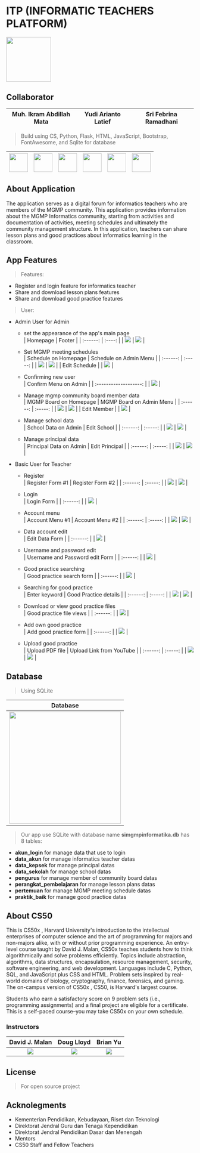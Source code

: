 # ITP (INFORMATIC TEACHERS PLATFORM)
<img src="./static/images/logo_panjang.png" height="120px">

## Collaborator
| Muh. Ikram Abdillah Mata | Yudi Arianto Latief | Sri Febrina Ramadhani |
| :---------: | :---------: | :--------: |

> Build using CS, Python, Flask, HTML, JavaScript, Bootstrap, FontAwesome, and Sqlite for database

| <img src="https://cdn.icon-icons.com/icons2/2699/PNG/512/pocoo_flask_logo_icon_168045.png" height="50px"> | <img src="https://cdn3.iconfinder.com/data/icons/logos-and-brands-adobe/512/267_Python-512.png" height="50px"> | <img src="https://user-images.githubusercontent.com/30186107/29488525-f55a69d0-84da-11e7-8a39-5476f663b5eb.png" height="50px"> | <img src="https://cdn-icons-png.flaticon.com/512/5968/5968672.png" height="50px"> | <img src="https://pbs.twimg.com/profile_images/1491038861224517637/s-H1KgWO_400x400.png" height="50px"> | <img src="https://upload.wikimedia.org/wikipedia/commons/thumb/9/97/Sqlite-square-icon.svg/1200px-Sqlite-square-icon.svg.png" height="50px"> |
| :--: | :--: | :--: | :--: | :--: | :--: |

## About Application
The application serves as a digital forum for informatics teachers who are members of the MGMP community. This application provides information about the MGMP Informatics community, starting from activities and documentation of activities, meeting schedules and ultimately the community management structure. In this application, teachers can share lesson plans and good practices about informatics learning in the classroom.

## App Features
> Features:
  - Register and login feature for informatics teacher
  - Share and download lesson plans features
  - Share and download good practice features
> User:
  - Admin User for Admin
    + set the appearance of the app's main page<br>
      | Homepage | Footer |
      | :------: | :----: |
      | <img src="./static/images/screenshot/menu_awal.png"> | <img src="./static/images/screenshot/footer.png"> |

    + Set MGMP meeting schedules<br>
      | Schedule on Homepage | Schedule on Admin Menu |
      | :------: | :-----: |
      | <img src="./static/images/screenshot/jadwal.png"> | <img src="./static/images/screenshot/jadwal_pertemuan.png"> |
      | Edit Schedule | 
      | <img src="./static/images/screenshot/update_jadwal.png"> |

    + Confirming new user<br>
      | Confirm Menu on Admin |
      | :-------------------: |
      | <img src="./static/images/screenshot/konfirmasi.png"> |

    + Manage mgmp community board member data<br>
      | MGMP Board on Homepage | MGMP Board on Admin Menu |
      | :------: | :-----: |
      | <img src="./static/images/screenshot/pengurus1.png"> | <img src="./static/images/screenshot/pengurus.png"> |
      | Edit Member | 
      | <img src="./static/images/screenshot/pengurus_edit.png"> |

    + Manage school data<br>
      | School Data on Admin | Edit School |
      | :------: | :-----: |
      | <img src="./static/images/screenshot/sekolah.png"> | <img src="./static/images/screenshot/sekolah_edit.png"> |

    + Manage principal data<br>
      | Principal Data on Admin | Edit Principal |
      | :------: | :-----: |
      | <img src="./static/images/screenshot/kepsek.png"> | <img src="./static/images/screenshot/kepsek_edit.png"> |
  
  - Basic User for Teacher
    + Register<br>
      | Register Form #1 | Register Form #2 |
      | :------: | :-----: |
      | <img src="./static/images/screenshot/register_1.png"> | <img src="./static/images/screenshot/register_2.png"> |

    + Login<br>
      | Login Form |
      | :------: |
      | <img src="./static/images/screenshot/login.png"> |

    + Account menu<br>
      | Account Menu #1 | Account Menu #2 |
      | :------: | :-----: |
      | <img src="./static/images/screenshot/akun.png" > | <img src="./static/images/screenshot/akun2.png"> |

    + Data account edit<br>
      | Edit Data Form |
      | :------: |
      | <img src="./static/images/screenshot/edit_akun.png"> |

    + Username and password edit<br>
      | Username and Password edit Form |
      | :------: |
      | <img src="./static/images/screenshot/password.png"> |

    + Good practice searching<br>
      | Good practice search form |
      | :------: |
      | <img src="./static/images/screenshot/good_practice.png"> |

    + Searching for good practice<br>
      | Enter keyword | Good Practice details |
      | :------: | :-----: |
      | <img src="./static/images/screenshot/cari_praktik.png"> | <img src="./static/images/screenshot/detail_praktik.png"> |

    + Download or view good practice files<br>
      | Good practice file views |
      | :------: |
      | <img src="./static/images/screenshot/file_praktik.png"> |

    + Add own good practice<br>
      | Add good practice form |
      | :------: |
      | <img src="./static/images/screenshot/add_praktik.png"> |

    + Upload good practice<br>
      | Upload PDF file | Upload Link from YouTube |
      | :------: | :-----: |
      | <img src="./static/images/screenshot/add_pdf.png"> | <img src="./static/images/screenshot/add_link.png"> |

## Database
> Using SQLite

  | Database |
  | :------: |
  | <img src="./static/images/screenshot/database.png" height="300px"> |
  

> Our app use SQLite with database name <b>simgmpinformatika.db</b> has 8 tables:

  - <b>akun_login</b> for manage data that use to login
  - <b>data_akun</b> for manage informatics teacher datas
  - <b>data_kepsek</b> for manage principal datas
  - <b>data_sekolah</b> for manage school datas
  - <b>pengurus</b> for manage member of community board datas
  - <b>perangkat_pembelajaran</b> for manage lesson plans datas
  - <b>pertemuan</b> for manage MGMP meeting schedule datas
  - <b>praktik_baik</b> for manage good practice datas

## About CS50
This is CS50x , Harvard University's introduction to the intellectual enterprises of computer science and the art of programming for majors and non-majors alike, with or without prior programming experience. An entry-level course taught by David J. Malan, CS50x teaches students how to think algorithmically and solve problems efficiently. Topics include abstraction, algorithms, data structures, encapsulation, resource management, security, software engineering, and web development. Languages include C, Python, SQL, and JavaScript plus CSS and HTML. Problem sets inspired by real-world domains of biology, cryptography, finance, forensics, and gaming. The on-campus version of CS50x , CS50, is Harvard's largest course. 

Students who earn a satisfactory score on 9 problem sets (i.e., programming assignments) and a final project are eligible for a certificate. This is a self-paced course–you may take CS50x on your own schedule.

### Instructors
| David J. Malan | Doug Lloyd | Brian Yu |
| :------------: | :--------: | :------: |
| <img src="https://pll.harvard.edu/sites/default/files/styles/1_1_xsmall/public/faculty/malan-sq.jpg?itok=h2GJJRFd"> | <img src="https://pll.harvard.edu/sites/default/files/styles/1_1_xsmall/public/faculty/doug-lloyd110x110.jpg?itok=-IEGG-DA"> | <img src="https://pll.harvard.edu/sites/default/files/styles/1_1_xsmall/public/faculty/Screen%20Shot%202020-11-24%20at%2011.46.25%20AM.png?itok=IoLFNl2v"> |

## License
> For open source project

## Acknolegments
- Kementerian Pendidikan, Kebudayaan, Riset dan Teknologi
- Direktorat Jendral Guru dan Tenaga Kependidikan
- Direktorat Jendral Pendidikan Dasar dan Menengah
- Mentors
- CS50 Staff and Fellow Teachers
